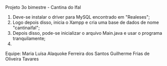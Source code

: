 Projeto 3o bimestre - Cantina do Ifal
1. Deve-se instalar o driver para MySQL encontrado em "Realeses";
2. Logo depois disso, inicia o Xampp e cria uma base de dados de nome "cantinaifal";
3. Depois disso, pode-se inicializar o arquivo Main.java e usar o programa tranquilamente;
4. 
Equipe:
Maria Luísa Alaquoke Ferreira dos Santos
Guilherme Frias de Oliveira Tavares
